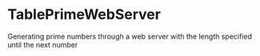 # TablePrimeWebServer
Generating prime numbers through a web server with the length specified until the next number
